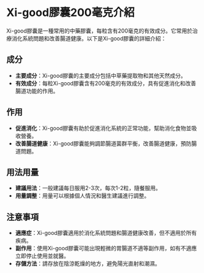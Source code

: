 # Xi-good膠囊200毫克介紹
Xi-good膠囊是一種常用的中藥膠囊，每粒含有200毫克的有效成分。它常用於治療消化系統問題和改善腸道健康。以下是Xi-good膠囊的詳細介紹：
## 成分
- **主要成分**：Xi-good膠囊的主要成分包括中草藥提取物和其他天然成分。
- **有效成分**：每粒Xi-good膠囊含有200毫克的有效成分，具有促進消化和改善腸道功能的作用。
## 作用
- **促進消化**：Xi-good膠囊有助於促進消化系統的正常功能，幫助消化食物並吸收營養。
- **改善腸道健康**：Xi-good膠囊能夠調節腸道菌群平衡，改善腸道健康，預防腸道問題。
## 用法用量
- **建議用法**：一般建議每日服用2-3次，每次1-2粒，隨餐服用。
- **用量調整**：用量可以根據個人情況和醫生建議進行調整。
## 注意事項
- **適應症**：Xi-good膠囊適用於消化系統問題和腸道健康改善，但不適用於所有疾病。
- **副作用**：使用Xi-good膠囊可能出現輕微的胃腸道不適等副作用，如有不適應立即停止使用並就醫。
- **存儲方法**：請存放在陰涼乾燥的地方，避免陽光直射和潮濕。